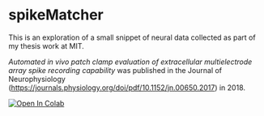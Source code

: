 # spikeMatcher

This is an exploration of a small snippet of neural data collected as part of my thesis work at MIT.

_Automated in vivo patch clamp evaluation of extracellular multielectrode array spike recording capability_ was published in the Journal of Neurophysiology (https://journals.physiology.org/doi/pdf/10.1152/jn.00650.2017) in 2018.

[![Open In Colab](https://colab.research.google.com/assets/colab-badge.svg)](https://colab.research.google.com/github/ewokdanceparty/spikeMatcher/blob/main/spikeMatcher.ipynb)
